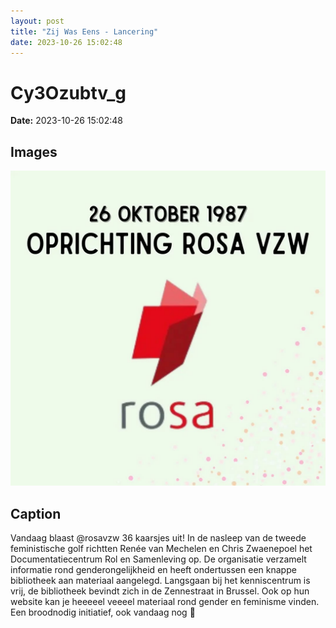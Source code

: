 ```yaml
---
layout: post
title: "Zij Was Eens - Lancering"
date: 2023-10-26 15:02:48
---
```


# Cy3Ozubtv_g

**Date:** 2023-10-26 15:02:48

## Images

![Image](../images/Cy3Ozubtv_g_0.webp)

## Caption

Vandaag blaast @rosavzw 36 kaarsjes uit! In de nasleep van de tweede feministische golf richtten Renée van Mechelen en Chris Zwaenepoel het Documentatiecentrum Rol en Samenleving op. De organisatie verzamelt informatie rond genderongelijkheid en heeft ondertussen een knappe bibliotheek aan materiaal aangelegd. Langsgaan bij het kenniscentrum is vrij, de bibliotheek bevindt zich in de Zennestraat in Brussel. Ook op hun website kan je heeeeel veeeel materiaal rond gender en feminisme vinden. Een broodnodig initiatief, ook vandaag nog 🙏

